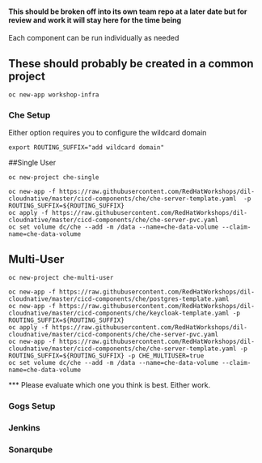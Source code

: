 #### This should be broken off into its own team repo at a later date but for review and work it will stay here for the time being    
  
Each component can be run individually as needed    
  
## These should probably be created in a common project     
`oc new-app workshop-infra`    
  
### Che Setup    
Either option requires you to configure the wildcard domain    
  
```     
export ROUTING_SUFFIX="add wildcard domain"    
```    
##Single User    
```
oc new-project che-single    
```
  
```
oc new-app -f https://raw.githubusercontent.com/RedHatWorkshops/dil-cloudnative/master/cicd-components/che/che-server-template.yaml  -p ROUTING_SUFFIX=${ROUTING_SUFFIX}    
oc apply -f https://raw.githubusercontent.com/RedHatWorkshops/dil-cloudnative/master/cicd-components/che/che-server-pvc.yaml  
oc set volume dc/che --add -m /data --name=che-data-volume --claim-name=che-data-volume  
```
  
  
## Multi-User  
  
```
oc new-project che-multi-user  
```
  
```
oc new-app -f https://raw.githubusercontent.com/RedHatWorkshops/dil-cloudnative/master/cicd-components/che/postgres-template.yaml  
oc new-app -f https://raw.githubusercontent.com/RedHatWorkshops/dil-cloudnative/master/cicd-components/che/keycloak-template.yaml -p ROUTING_SUFFIX=${ROUTING_SUFFIX}  
oc apply -f https://raw.githubusercontent.com/RedHatWorkshops/dil-cloudnative/master/cicd-components/che/che-server-pvc.yaml  
oc new-app -f https://raw.githubusercontent.com/RedHatWorkshops/dil-cloudnative/master/cicd-components/che/che-server-template.yaml -p ROUTING_SUFFIX=${ROUTING_SUFFIX} -p CHE_MULTIUSER=true  
oc set volume dc/che --add -m /data --name=che-data-volume --claim-name=che-data-volume  
```
  
*** Please evaluate which one you think is best. Either work.   
  
  
  
  
  
### Gogs Setup  
  
  
### Jenkins  
  
  
  
### Sonarqube  
  
  
  
  
###  
